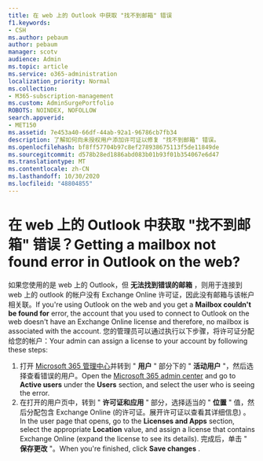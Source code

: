 ```yaml
---
title: 在 web 上的 Outlook 中获取 "找不到邮箱" 错误
f1.keywords:
- CSH
ms.author: pebaum
author: pebaum
manager: scotv
audience: Admin
ms.topic: article
ms.service: o365-administration
localization_priority: Normal
ms.collection:
- M365-subscription-management
ms.custom: AdminSurgePortfolio
ROBOTS: NOINDEX, NOFOLLOW
search.appverid:
- MET150
ms.assetid: 7e453a40-66df-44ab-92a1-96786cb7fb34
description: 了解如何向未授权用户添加许可证以修复 "找不到邮箱" 错误。
ms.openlocfilehash: bf8ff57704b97c8ef278938675113f5de11849de
ms.sourcegitcommit: d578b28ed1886abd083b01b93f01b354067e6d47
ms.translationtype: MT
ms.contentlocale: zh-CN
ms.lasthandoff: 10/30/2020
ms.locfileid: "48804855"
---
```

# <a name="getting-a-mailbox-not-found-error-in-outlook-on-the-web"></a><span data-ttu-id="66a22-103">在 web 上的 Outlook 中获取 "找不到邮箱" 错误？</span><span class="sxs-lookup"><span data-stu-id="66a22-103">Getting a mailbox not found error in Outlook on the web?</span></span>

<span data-ttu-id="66a22-104">如果您使用的是 web 上的 Outlook，但  **无法找到错误的邮箱**  ，则用于连接到 web 上的 outlook 的帐户没有 Exchange Online 许可证，因此没有邮箱与该帐户相关联。</span><span class="sxs-lookup"><span data-stu-id="66a22-104">If you're using Outlook on the web and you get a  **Mailbox couldn't be found for**  error, the account that you used to connect to Outlook on the web doesn't have an Exchange Online license and therefore, no mailbox is associated with the account.</span></span> <span data-ttu-id="66a22-105">您的管理员可以通过执行以下步骤，将许可证分配给您的帐户：</span><span class="sxs-lookup"><span data-stu-id="66a22-105">Your admin can assign a license to your account by following these steps:</span></span>

1. <span data-ttu-id="66a22-106">打开 [Microsoft 365 管理中心](https://portal.office.com/adminportal/home#/homepage)并转到 " **用户** " 部分下的 " **活动用户** "，然后选择查看错误的用户。</span><span class="sxs-lookup"><span data-stu-id="66a22-106">Open the  [Microsoft 365 admin center](https://portal.office.com/adminportal/home#/homepage)  and go to  **Active users**  under the  **Users**  section, and select the user who is seeing the error.</span></span>
2. <span data-ttu-id="66a22-107">在打开的用户页中，转到 "  **许可证和应用**  " 部分，选择适当的 "  **位置**  " 值，然后分配包含 Exchange Online (的许可证。展开许可证以查看其详细信息) 。</span><span class="sxs-lookup"><span data-stu-id="66a22-107">In the user page that opens, go to the  **Licenses and Apps**  section, select the appropriate  **Location**  value, and assign a license that contains Exchange Online (expand the license to see its details).</span></span> <span data-ttu-id="66a22-108">完成后，单击 "  **保存更改** "。</span><span class="sxs-lookup"><span data-stu-id="66a22-108">When you're finished, click  **Save changes** .</span></span>
